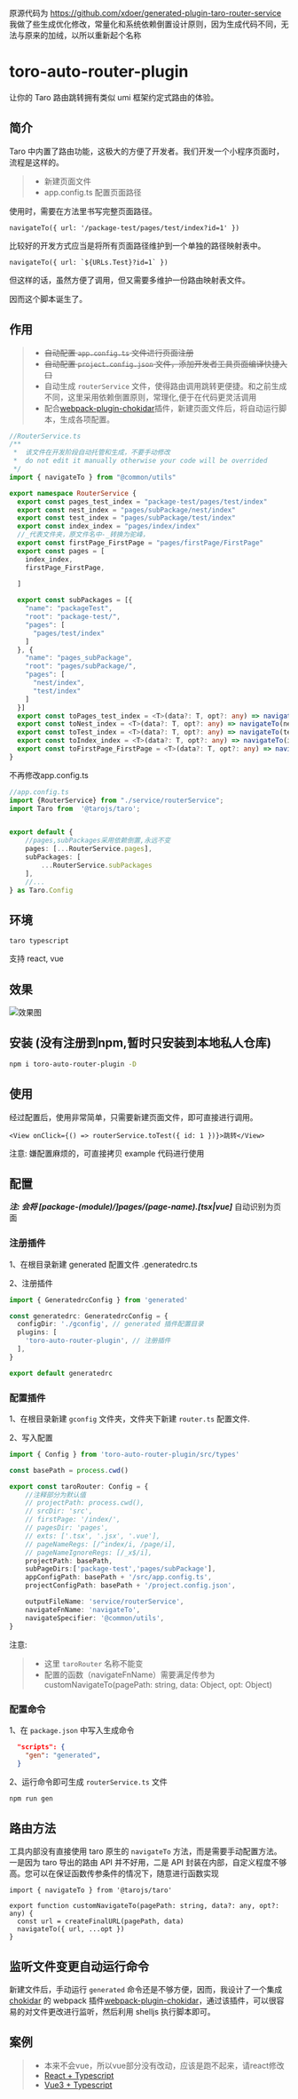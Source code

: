 原源代码为 https://github.com/xdoer/generated-plugin-taro-router-service
我做了些生成优化修改，常量化和系统依赖倒置设计原则，因为生成代码不同，无法与原来的加绒，以所以重新起个名称
# toro-auto-router-plugin

让你的 Taro 路由跳转拥有类似 umi 框架约定式路由的体验。

## 简介

Taro 中内置了路由功能，这极大的方便了开发者。我们开发一个小程序页面时，流程是这样的。

> - 新建页面文件
> - app.config.ts 配置页面路径

使用时，需要在方法里书写完整页面路径。

```tsx
navigateTo({ url: '/package-test/pages/test/index?id=1' })
```

比较好的开发方式应当是将所有页面路径维护到一个单独的路径映射表中。

```tsx
navigateTo({ url: `${URLs.Test}?id=1` })
```

但这样的话，虽然方便了调用，但又需要多维护一份路由映射表文件。

因而这个脚本诞生了。

## 作用

> - ~~自动配置 `app.config.ts` 文件进行页面注册~~
> - ~~自动配置 `project.config.json` 文件，添加开发者工具页面编译快捷入口~~
> - 自动生成 `routerService` 文件，使得路由调用跳转更便捷。和之前生成不同，这里采用依赖倒置原则，常理化,便于在代码更灵活调用
> - 配合[webpack-plugin-chokidar](https://github.com/LuckyHH/webpack-plugin-chokidar)插件，新建页面文件后，将自动运行脚本，生成各项配置。

```ts
//RouterService.ts
/**
 *  该文件在开发阶段自动托管和生成，不要手动修改
 *  do not edit it manually otherwise your code will be overrided
 */
import { navigateTo } from "@common/utils"

export namespace RouterService {
  export const pages_test_index = "package-test/pages/test/index"
  export const nest_index = "pages/subPackage/nest/index"
  export const test_index = "pages/subPackage/test/index"
  export const index_index = "pages/index/index"
  //_代表文件夹，原文件名中-_转换为驼峰， 
  export const firstPage_FirstPage = "pages/firstPage/FirstPage"
  export const pages = [
    index_index,
    firstPage_FirstPage,

  ]
    
  export const subPackages = [{
    "name": "packageTest",
    "root": "package-test/",
    "pages": [
      "pages/test/index"
    ]
  }, {
    "name": "pages_subPackage",
    "root": "pages/subPackage/",
    "pages": [
      "nest/index",
      "test/index"
    ]
  }]
  export const toPages_test_index = <T>(data?: T, opt?: any) => navigateTo(pages_test_index, data as any, opt as any)
  export const toNest_index = <T>(data?: T, opt?: any) => navigateTo(nest_index, data as any, opt as any)
  export const toTest_index = <T>(data?: T, opt?: any) => navigateTo(test_index, data as any, opt as any)
  export const toIndex_index = <T>(data?: T, opt?: any) => navigateTo(index_index, data as any, opt as any)
  export const toFirstPage_FirstPage = <T>(data?: T, opt?: any) => navigateTo(firstPage_FirstPage, data as any, opt as any)
}

```
不再修改app.config.ts
```ts
//app.config.ts
import {RouterService} from "./service/routerService";
import Taro from  '@tarojs/taro';


export default {
    //pages,subPackages采用依赖倒置,永远不变 
    pages: [...RouterService.pages],
    subPackages: [
        ...RouterService.subPackages
    ],
    //... 
} as Taro.Config


```
## 环境

`taro typescript`

支持 react, vue

## 效果

![效果图](./example.gif)

## 安装 (没有注册到npm,暂时只安装到本地私人仓库)

```bash
npm i toro-auto-router-plugin -D
```

## 使用

经过配置后，使用非常简单，只需要新建页面文件，即可直接进行调用。

```tsx
<View onClick={() => routerService.toTest({ id: 1 })}>跳转</View>
```

注意: 嫌配置麻烦的，可直接拷贝 example 代码进行使用

## 配置

**_注: 会将 [package-(module)/]pages/(page-name).[tsx|vue]_** 自动识别为页面

### 注册插件

1、在根目录新建 generated 配置文件 .generatedrc.ts

2、注册插件

```ts
import { GeneratedrcConfig } from 'generated'

const generatedrc: GeneratedrcConfig = {
  configDir: './gconfig', // generated 插件配置目录
  plugins: [
    'toro-auto-router-plugin', // 注册插件
  ],
}

export default generatedrc
```

### 配置插件

1、在根目录新建 `gconfig` 文件夹，文件夹下新建 `router.ts` 配置文件.

2、写入配置

```ts
import { Config } from 'toro-auto-router-plugin/src/types'

const basePath = process.cwd()

export const taroRouter: Config = {
    //注释部分为默认值
    // projectPath: process.cwd(),
    // srcDir: 'src',
    // firstPage: '/index/',
    // pagesDir: 'pages',
    // exts: ['.tsx', '.jsx', '.vue'],
    // pageNameRegs: [/^index/i, /page/i],
    // pageNameIgnoreRegs: [/_x$/i],
    projectPath: basePath,
    subPageDirs:['package-test','pages/subPackage'],
    appConfigPath: basePath + '/src/app.config.ts',
    projectConfigPath: basePath + '/project.config.json',

    outputFileName: 'service/routerService',
    navigateFnName: 'navigateTo',
    navigateSpecifier: '@common/utils',
}

```

注意:

> - 这里 `taroRouter` 名称不能变
> - 配置的函数（navigateFnName）需要满足传参为 customNavigateTo(pagePath: string, data: Object, opt: Object)

### 配置命令

1、在 `package.json` 中写入生成命令

```json
  "scripts": {
    "gen": "generated",
  }
```

2、运行命令即可生成 `routerService.ts` 文件

```bash
npm run gen
```

## 路由方法

工具内部没有直接使用 taro 原生的 `navigateTo` 方法，而是需要手动配置方法。一是因为 taro 导出的路由 API 并不好用，二是 API 封装在内部，自定义程度不够高。您可以在保证函数传参条件的情况下，随意进行函数实现

```tsx
import { navigateTo } from '@tarojs/taro'

export function customNavigateTo(pagePath: string, data?: any, opt?: any) {
  const url = createFinalURL(pagePath, data)
  navigateTo({ url, ...opt })
}
```

## 监听文件变更自动运行命令

新建文件后，手动运行 `generated` 命令还是不够方便，因而，我设计了一个集成 [chokidar](https://github.com/paulmillr/chokidar) 的 webpack 插件[webpack-plugin-chokidar](https://github.com/LuckyHH/webpack-plugin-chokidar)，通过该插件，可以很容易的对文件更改进行监听，然后利用 shelljs 执行脚本即可。

## 案例
> - 本来不会vue，所以vue部分没有改动，应该是跑不起来，请react修改
> - [React + Typescript](./example/ts-react/config/index.js)
> - [Vue3 + Typescript](./example/ts-vue/config/index.js)
